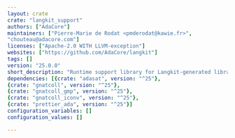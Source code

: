 ```yaml
---
layout: crate
crate: "langkit_support"
authors: ["AdaCore"]
maintainers: ["Pierre-Marie de Rodat <pmderodat@kawie.fr>",
"chouteau@adacore.com"]
licenses: ["Apache-2.0 WITH LLVM-exception"]
websites: ["https://github.com/AdaCore/langkit"]
tags: []
version: "25.0.0"
short_description: "Runtime support library for Langkit-generated libraries"
dependencies: [{crate: "adasat", version: "^25"},
{crate: "gnatcoll", version: "^25"},
{crate: "gnatcoll_gmp", version: "^25"},
{crate: "gnatcoll_iconv", version: "^25"},
{crate: "prettier_ada", version: "^25"}]
configuration_variables: []
configuration_values: []

---
```



